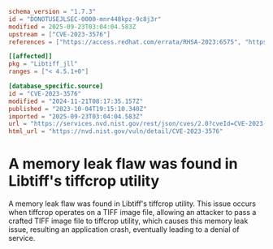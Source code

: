 ```toml
schema_version = "1.7.3"
id = "DONOTUSEJLSEC-0000-mnr448kpz-9c8j3r"
modified = 2025-09-23T03:04:04.583Z
upstream = ["CVE-2023-3576"]
references = ["https://access.redhat.com/errata/RHSA-2023:6575", "https://access.redhat.com/security/cve/CVE-2023-3576", "https://bugzilla.redhat.com/show_bug.cgi?id=2219340", "https://access.redhat.com/errata/RHSA-2023:6575", "https://access.redhat.com/security/cve/CVE-2023-3576", "https://bugzilla.redhat.com/show_bug.cgi?id=2219340", "https://lists.debian.org/debian-lts-announce/2024/03/msg00011.html"]

[[affected]]
pkg = "Libtiff_jll"
ranges = ["< 4.5.1+0"]

[database_specific.source]
id = "CVE-2023-3576"
modified = "2024-11-21T08:17:35.157Z"
published = "2023-10-04T19:15:10.340Z"
imported = "2025-09-23T03:04:04.583Z"
url = "https://services.nvd.nist.gov/rest/json/cves/2.0?cveId=CVE-2023-3576"
html_url = "https://nvd.nist.gov/vuln/detail/CVE-2023-3576"
```

# A memory leak flaw was found in Libtiff's tiffcrop utility

A memory leak flaw was found in Libtiff's tiffcrop utility. This issue occurs when tiffcrop operates on a TIFF image file, allowing an attacker to pass a crafted TIFF image file to tiffcrop utility, which causes this memory leak issue, resulting an application crash, eventually leading to a denial of service.

